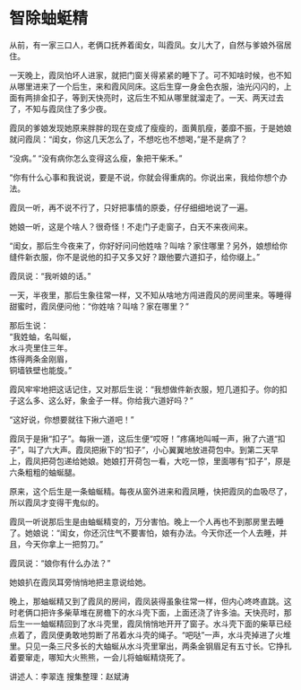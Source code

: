 # 智除蚰蜓精

从前，有一家三口人，老俩口抚养着闺女，叫霞凤。女儿大了，自然与爹娘外宿居住。

一天晚上，霞凤怕坏人进家，就把门窗关得紧紧的睡下了。可不知啥时候，也不知从哪里进来了一个后生，来和霞风同床。这后生穿一身金色衣服，油光闪闪的，上面有两排金扣子，等到天快亮时，这后生不知从哪里就溜走了。一天、两天过去了，不知与霞凤住了多少夜。

霞凤的爹娘发现她原来胖胖的现在变成了瘦瘦的，面黄肌瘦，萎靡不振，于是她娘就问霞凤：“闺女，你这几天怎么了，不想吃也不想喝，”是不是病了？

“没病。”
“没有病你怎么变得这么瘦，象把干柴禾。”

“你有什么心事和我说说，要是不说，你就会得重病的。你说出来，我给你想个办法。

霞凤一听，再不说不行了，只好把事情的原委，仔仔细细地说了一遍。

她娘一听，这是个啥人？很奇怪！不走门子走窗子，白天不来夜间来。

“闺女，那后生今夜来了，你好好问问他姓啥？叫啥？家住哪里？另外，娘想给你缝件新衣服，你不是说他的扣子又多又好？跟他要六道扣子，给你缀上。”

霞凤说：“我听娘的话。”

一天，半夜里，那后生象往常一样，又不知从啥地方闯进霞风的房间里来。等睡得甜蜜时，霞凤便问他：“你姓啥？叫啥？家在哪里？”

那后生说：  
	“我姓蚰，名叫蜒，  
	水斗壳里住三年。  
	炼得两条金刚眉，  
	铜墙铁壁也能旋。”

霞风牢牢地把这话记住，又对那后生说：“我想做件新衣服，短几道扣子。你的扣子这么多、这么好，象金子一样。你给我六道好吗？”

“这好说，你想要就往下揪六道吧！”

霞凤于是揪“扣子”。每揪一道，这后生便“哎呀！”疼痛地叫喊一声，揪了六道“扣子”，叫了六大声。霞凤把揪下的“扣子”，小心翼翼地放进荷包中。到第二天早上，霞凤把荷包递给她娘。她娘打开荷包一看，大吃一惊，里面哪有“扣子”，原是六条粗粗的蚰蜒腿。

原来，这个后生是一条蚰蜒精。每夜从窗外进来和霞凤睡，快把霞凤的血吸尽了，所以霞凤才变得干鬼似的。

霞凤一听说那后生是由蚰蜒精变的，万分害怕。晚上一个人再也不到那房里去睡了。她娘说：“闺女，你还沉住气不要害怕，娘有办法。今天你还一个人去睡，并且，今天你拿上一把剪刀。”

霞凤说：“娘你有什么办法？”

她娘扒在霞凤耳旁悄悄地把主意说给她。

晚上，那蚰蜒精又到了霞凤的房间，霞凤装得虽象往常一样，但内心咚咚直跳。这时老俩口把许多柴草堆在房檐下的水斗壳下面，上面还浇了许多油。天快亮时，那后生一一蚰蜒精回到了水斗壳里，霞凤悄悄地开开了窗子。水斗壳下面的柴草已经点着了，霞凤便勇敢地剪断了吊着水斗壳的绳子。“吧哒”一声，水斗壳掉进了火堆里。只见一条三尺多长的大蚰蜒从水斗壳里窜出，两条金钢眉足有五寸长。它挣扎着要窜走，哪知大火熊熊，一会儿将蚰蜒精烧死了。

讲述人：李翠连
搜集整理：赵斌涛